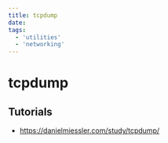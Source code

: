 ```yaml
---
title: tcpdump
date:
tags:
  - 'utilities'
  - 'networking'
---
```


# tcpdump

## Tutorials

* https://danielmiessler.com/study/tcpdump/